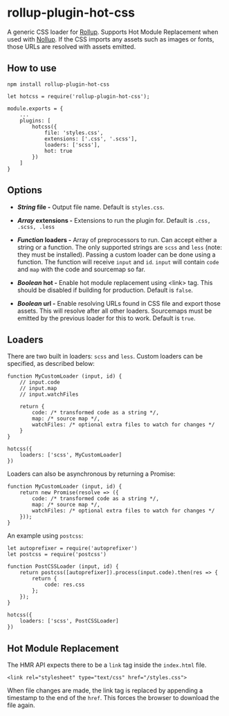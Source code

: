 # rollup-plugin-hot-css

A generic CSS loader for [Rollup](https://rollupjs.org). Supports Hot Module Replacement when used with [Nollup](https://github.com/PepsRyuu/nollup). If the CSS imports any assets such as images or fonts, those URLs are resolved with assets emitted. 

## How to use

```npm install rollup-plugin-hot-css```

```
let hotcss = require('rollup-plugin-hot-css');

module.exports = {
    ...
    plugins: [
        hotcss({
            file: 'styles.css',
            extensions: ['.css', '.scss'],
            loaders: ['scss'],
            hot: true
        })
    ]
}
```

## Options

* ***String* file -** Output file name. Default is ```styles.css```.

* ***Array<String>* extensions -** Extensions to run the plugin for. Default is ```.css, .scss, .less```

* ***Function* loaders -** Array of preprocessors to run. Can accept either a string or a function. The only supported strings are ```scss``` and ```less``` (note: they must be installed). Passing a custom loader can be done using a function. The function will receive ```input``` and ```id```. ```input``` will contain ```code``` and ```map``` with the code and sourcemap so far. 

* ***Boolean* hot -** Enable hot module replacement using &lt;link&gt; tag. This should be disabled if building for production. Default is ```false```.

* ***Boolean* url -** Enable resolving URLs found in CSS file and export those assets. This will resolve after all other loaders. Sourcemaps must be emitted by the previous loader for this to work. Default is ```true```.

## Loaders

There are two built in loaders: ```scss``` and ```less```. Custom loaders can be specified, as described below:

```
function MyCustomLoader (input, id) {
    // input.code
    // input.map
    // input.watchFiles

    return {
        code: /* transformed code as a string */,
        map: /* source map */,
        watchFiles: /* optional extra files to watch for changes */
    }
}

hotcss({
    loaders: ['scss', MyCustomLoader]
})
```

Loaders can also be asynchronous by returning a Promise:

```
function MyCustomLoader (input, id) {
    return new Promise(resolve => ({
        code: /* transformed code as a string */,
        map: /* source map */,
        watchFiles: /* optional extra files to watch for changes */
    }));
}
```

An example using ```postcss```:

```
let autoprefixer = require('autoprefixer')
let postcss = require('postcss')

function PostCSSLoader (input, id) {
    return postcss([autoprefixer]).process(input.code).then(res => {
        return {
            code: res.css
        };
    });
}

hotcss({
    loaders: ['scss', PostCSSLoader]
})
```

## Hot Module Replacement

The HMR API expects there to be a ```link``` tag inside the ```index.html``` file.

```
<link rel="stylesheet" type="text/css" href="/styles.css">
```

When file changes are made, the link tag is replaced by appending a timestamp to the end of the ```href```. This forces the browser to download the file again.


